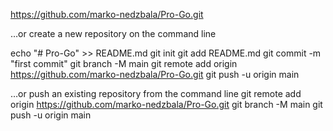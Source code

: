 https://github.com/marko-nedzbala/Pro-Go.git

…or create a new repository on the command line

echo "# Pro-Go" >> README.md
git init
git add README.md
git commit -m "first commit"
git branch -M main
git remote add origin https://github.com/marko-nedzbala/Pro-Go.git
git push -u origin main



…or push an existing repository from the command line
git remote add origin https://github.com/marko-nedzbala/Pro-Go.git
git branch -M main
git push -u origin main